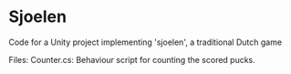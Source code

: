 # Sjoelen
Code for a Unity project implementing 'sjoelen', a traditional Dutch game

Files:
Counter.cs: Behaviour script for counting the scored pucks.
